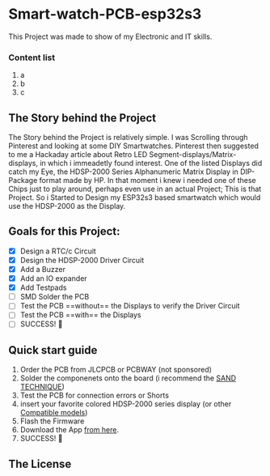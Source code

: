 # Smart-watch-PCB-esp32s3

This Project was made to show of my Electronic and IT skills.

### Content list

1. a
2. b
3. c

###

## The Story behind the Project

The Story behind the Project is relatively simple. I was Scrolling through Pinterest and looking at some DIY Smartwatches.
Pinterest then suggested to me a Hackaday article about Retro LED Segment-displays/Matrix-displays, in which i immeadetly found interest.
One of the listed Displays did catch my Eye, the HDSP-2000 Series Alphanumeric Matrix Display in DIP-Package format made by HP.
In that moment i knew i needed one of these Chips just to play around, perhaps even use in an actual Project; This is that Project.
So i Started to Design my ESP32s3 based smartwatch which would use the HDSP-2000 as the Display.

## Goals for this Project:

- [x]  Design a RTC/c Circuit
- [x]  Design the HDSP-2000 Driver Circuit
- [x]  Add a Buzzer
- [x]  Add an IO expander
- [x]  Add Testpads
- [ ]  SMD Solder the PCB
- [ ]  Test the PCB ==without== the Displays to verify the Driver Circuit
- [ ]  Test the PCB ==with== the Displays
- [ ]  SUCCESS! 🎉

## Quick start guide

1. Order the PCB from JLCPCB or PCBWAY (not sponsored)
2. Solder the componenets onto the board (i recommend the [SAND TECHNIQUE](https://youtu.be/DYrucIWig24?si=pEKrY5gaIevp7irn&t=319))
3. Test the PCB for connection errors or Shorts
4. insert your favorite colored HDSP-2000 series display (or other [Compatible models]())
5. Flash the Firmware
6. Download the App [from here]().
7. SUCCESS! 🎉

## The License

